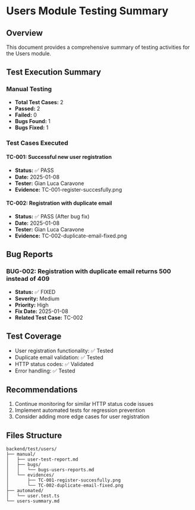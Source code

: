 # Users Module Testing Summary

## Overview
This document provides a comprehensive summary of testing activities for the Users module.

## Test Execution Summary

### Manual Testing
- **Total Test Cases:** 2
- **Passed:** 2
- **Failed:** 0
- **Bugs Found:** 1
- **Bugs Fixed:** 1

### Test Cases Executed

#### TC-001: Successful new user registration
- **Status:** ✅ PASS
- **Date:** 2025-01-08
- **Tester:** Gian Luca Caravone
- **Evidence:** TC-001-register-succesfully.png

#### TC-002: Registration with duplicate email
- **Status:** ✅ PASS (After bug fix)
- **Date:** 2025-01-08
- **Tester:** Gian Luca Caravone
- **Evidence:** TC-002-duplicate-email-fixed.png

## Bug Reports

### BUG-002: Registration with duplicate email returns 500 instead of 409
- **Status:** ✅ FIXED
- **Severity:** Medium
- **Priority:** High
- **Fix Date:** 2025-01-08
- **Related Test Case:** TC-002

## Test Coverage
- User registration functionality: ✅ Tested
- Duplicate email validation: ✅ Tested
- HTTP status codes: ✅ Validated
- Error handling: ✅ Tested

## Recommendations
1. Continue monitoring for similar HTTP status code issues
2. Implement automated tests for regression prevention
3. Consider adding more edge cases for user registration

## Files Structure
```
backend/test/users/
├── manual/
│   ├── user-test-report.md
│   ├── bugs/
│   │   └── bugs-users-reports.md
│   └── evidences/
│       ├── TC-001-register-succesfully.png
│       └── TC-002-duplicate-email-fixed.png
├── automated/
│   └── user.test.ts
└── users-summary.md
```
